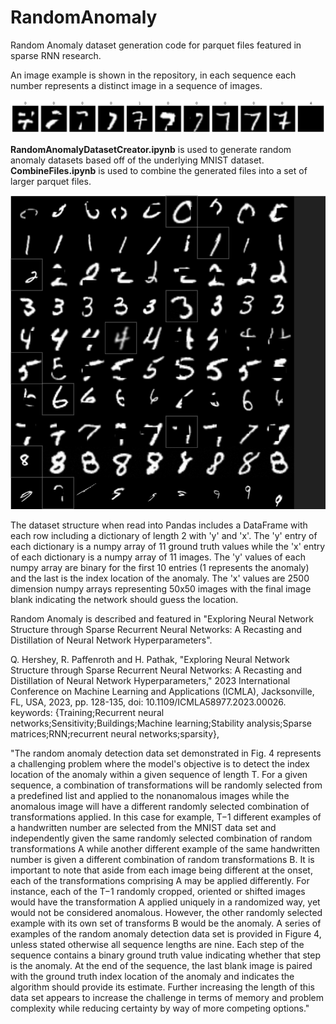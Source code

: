 # RandomAnomaly
Random Anomaly dataset generation code for parquet files featured in sparse RNN research.

An image example is shown in the repository, in each sequence each number represents a distinct image in a sequence of images.

![Single example sequence](RandomAnomalySmall.png)

**RandomAnomalyDatasetCreator.ipynb** is used to generate random anomaly datasets based off of the underlying MNIST dataset.
**CombineFiles.ipynb** is used to combine the generated files into a set of larger parquet files.

![A series of random anomaly sequences](RandomAnomalyLarge.png)

The dataset structure when read into Pandas includes a DataFrame with each row including a dictionary of length 2 with 'y' and 'x'. 
The 'y' entry of each dictionary is a numpy array of 11 ground truth values while the 'x' entry of each dictionary is a numpy array of 11 images.
The 'y' values of each numpy array are binary for the first 10 entries (1 represents the anomaly) and the last is the index location of the anomaly.
The 'x' values are 2500 dimension numpy arrays representing 50x50 images with the final image blank indicating the network should guess the location.

Random Anomaly is described and featured in "Exploring Neural Network Structure through Sparse Recurrent Neural Networks: A Recasting and Distillation of Neural Network Hyperparameters".

Q. Hershey, R. Paffenroth and H. Pathak, "Exploring Neural Network Structure through Sparse Recurrent Neural Networks: A Recasting and Distillation of Neural Network Hyperparameters," 2023 International Conference on Machine Learning and Applications (ICMLA), Jacksonville, FL, USA, 2023, pp. 128-135, doi: 10.1109/ICMLA58977.2023.00026.
keywords: {Training;Recurrent neural networks;Sensitivity;Buildings;Machine learning;Stability analysis;Sparse matrices;RNN;recurrent neural networks;sparsity},

"The random anomaly detection data set demonstrated in Fig. 4 represents a challenging problem where the model's objective is to detect the index location of the anomaly within a given sequence of length T. For a given sequence, a combination of transformations will be randomly selected from a predefined list and applied to the nonanomalous images while the anomalous image will have a different randomly selected combination of transformations applied. In this case for example, T−1 different examples of a handwritten number are selected from the MNIST data set and independently given the same randomly selected combination of random transformations A while another different example of the same handwritten number is given a different combination of random transformations B. It is important to note that aside from each image being different at the onset, each of the transformations comprising A may be applied differently. For instance, each of the T−1 randomly cropped, oriented or shifted images would have the transformation A applied uniquely in a randomized way, yet would not be considered anomalous. However, the other randomly selected example with its own set of transforms B would be the anomaly. A series of examples of the random anomaly detection data set is provided in Figure 4, unless stated otherwise all sequence lengths are nine. Each step of the sequence contains a binary ground truth value indicating whether that step is the anomaly. At the end of the sequence, the last blank image is paired with the ground truth index location of the anomaly and indicates the algorithm should provide its estimate. Further increasing the length of this data set appears to increase the challenge in terms of memory and problem complexity while reducing certainty by way of more competing options."
